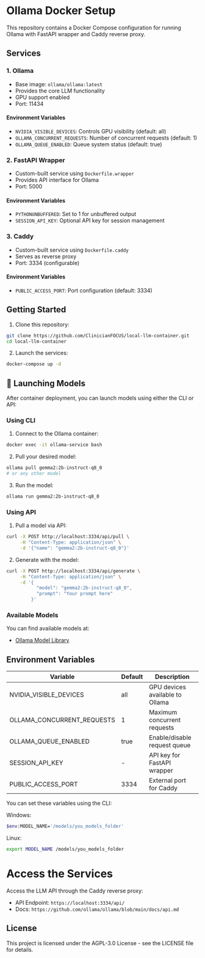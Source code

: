 # Ollama Docker Setup

This repository contains a Docker Compose configuration for running Ollama with FastAPI wrapper and Caddy reverse proxy.

## Services

### 1. Ollama

- Base image: `ollama/ollama:latest`
- Provides the core LLM functionality
- GPU support enabled
- Port: 11434

#### Environment Variables

- `NVIDIA_VISIBLE_DEVICES`: Controls GPU visibility (default: all)
- `OLLAMA_CONCURRENT_REQUESTS`: Number of concurrent requests (default: 1)
- `OLLAMA_QUEUE_ENABLED`: Queue system status (default: true)

### 2. FastAPI Wrapper

- Custom-built service using `Dockerfile.wrapper`
- Provides API interface for Ollama
- Port: 5000

#### Environment Variables

- `PYTHONUNBUFFERED`: Set to 1 for unbuffered output
- `SESSION_API_KEY`: Optional API key for session management

### 3. Caddy

- Custom-built service using `Dockerfile.caddy`
- Serves as reverse proxy
- Port: 3334 (configurable)

#### Environment Variables

- `PUBLIC_ACCESS_PORT`: Port configuration (default: 3334)

## Getting Started

1. Clone this repository:

```bash
git clone https://github.com/ClinicianFOCUS/local-llm-container.git
cd local-llm-container
```

2. Launch the services:

```bash
docker-compose up -d
```

## 🚀 Launching Models

After container deployment, you can launch models using either the CLI or API:

### Using CLI

1. Connect to the Ollama container:

```bash
docker exec -it ollama-service bash
```

2. Pull your desired model:

```bash
ollama pull gemma2:2b-instruct-q8_0
# or any other model
```

3. Run the model:

```bash
ollama run gemma2:2b-instruct-q8_0
```

### Using API

1. Pull a model via API:

```bash
curl -X POST http://localhost:3334/api/pull \
     -H "Content-Type: application/json" \
     -d '{"name": "gemma2:2b-instruct-q8_0"}'
```

2. Generate with the model:

```bash
curl -X POST http://localhost:3334/api/generate \
     -H "Content-Type: application/json" \
     -d '{
           "model": "gemma2:2b-instruct-q8_0",
           "prompt": "Your prompt here"
         }'
```

### Available Models

You can find available models at:

- [Ollama Model Library](https://ollama.ai/library)

## Environment Variables

| Variable                   | Default | Description                     |
| -------------------------- | ------- | ------------------------------- |
| NVIDIA_VISIBLE_DEVICES     | all     | GPU devices available to Ollama |
| OLLAMA_CONCURRENT_REQUESTS | 1       | Maximum concurrent requests     |
| OLLAMA_QUEUE_ENABLED       | true    | Enable/disable request queue    |
| SESSION_API_KEY            | -       | API key for FastAPI wrapper     |
| PUBLIC_ACCESS_PORT         | 3334    | External port for Caddy         |

You can set these variables using the CLI:

Windows:

```bash
$env:MODEL_NAME='/models/you_models_folder'
```

Linux:

```bash
export MODEL_NAME /models/you_models_folder
```

# Access the Services

Access the LLM API through the Caddy reverse proxy:

- API Endpoint: `https://localhost:3334/api/`
- Docs: `https://github.com/ollama/ollama/blob/main/docs/api.md`

## License

This project is licensed under the AGPL-3.0 License - see the LICENSE file for details.
